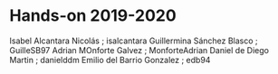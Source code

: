 Hands-on 2019-2020
==================
Isabel Alcantara Nicolás ; isalcantara
Guillermina Sánchez Blasco ; GuilleSB97
Adrian MOnforte Galvez ; MonforteAdrian
Daniel de Diego Martin ; danielddm
Emilio del Barrio Gonzalez ; edb94

